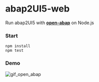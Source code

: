# abap2UI5-web

Run abap2UI5 with [**open-abap**](https://github.com/open-abap) on Node.js

### Start
```
npm install
npm test
```

### Demo
![gif_open_abap](https://github.com/oblomov-dev/abap2ui5-web/assets/102328295/7a15ba1f-ed3c-47ba-b47d-817ab5133073)
